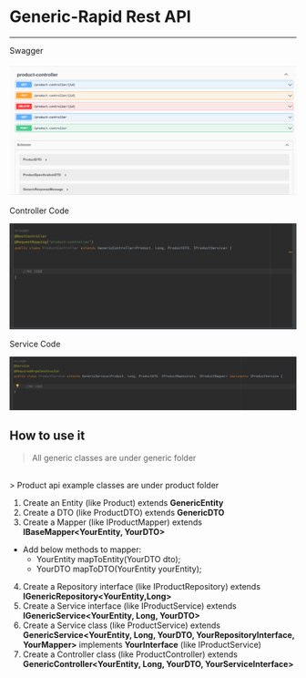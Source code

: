 # Generic-Rapid Rest API

---

Swagger

<img src="./src/main/resources/images/swagger.png" width="600"/>

Controller Code 

<img src="./src/main/resources/images/nocode.png" width="600"/>

Service Code

<img src="./src/main/resources/images/nocode_service.png" width="600"/>


## How to use it

> All generic classes are under generic folder
<br />
> Product api example classes are under product folder

1) Create an Entity (like Product) extends **GenericEntity**
2) Create a DTO (like ProductDTO) extends **GenericDTO**
3) Create a Mapper (like IProductMapper) extends **IBaseMapper<YourEntity, YourDTO>**
- Add below methods to mapper:
  - YourEntity mapToEntity(YourDTO dto);
  - YourDTO mapToDTO(YourEntity yourEntity);

4) Create a Repository interface (like IProductRepository) extends **IGenericRepository<YourEntity,Long>**
5) Create a Service interface (like IProductService) extends **IGenericService<YourEntity, Long, YourDTO>**
6) Create a Service class (like ProductService) extends **GenericService<YourEntity, Long, YourDTO, YourRepositoryInterface, YourMapper>**
   implements **YourInterface** (like IProductService)
7) Create a Controller class (like ProductController) extends **GenericController<YourEntity, Long, YourDTO, YourServiceInterface>**